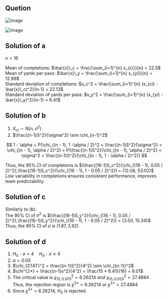 ## Quetion

![image](https://github.com/user-attachments/assets/a3ae6c22-0ca6-4e89-a326-f8be7f44eec7)

![image](https://github.com/user-attachments/assets/5c323c17-bcdf-47f8-82b0-b5ee77a1d44d)

## Solution of a
$n=16$

Mean of completions: $\bar{x}\_c = \frac{\sum_{i=1}^{n} x_{ci}}{n} = 22.5$  
Mean of yards per pass: $\bar{x}\_y = \frac{\sum_{i=1}^{n} x_{yi}}{n} = 12.99$  
Standard deviation of completions: $s_c^2 = \frac{\sum_{i=1}^{n} (x_{ci} - \bar{x}\_c)^2}{n-1} = 22.13$  
Standard deviation of yards per pass: $s_y^2 = \frac{\sum_{i=1}^{n} (x_{yi} - \bar{x}\_y)^2}{n-1} = 6.41$  

## Solution of b
1. $X_{ci} \sim N(n, \sigma^2)$
2. $\frac{(n-1)S^2}{\sigma^2} \sim \chi_{n-1}^2$

$$
1 - \alpha = P(\chi_{(n - 1), 1 -\alpha / 2}^2 < \frac{(n-1)S^2}{\sigma^2} < \chi_{(n - 1), \alpha / 2}^2) = 
P(\frac{(n-1)S^2}{\chi_{(n - 1), \alpha / 2}^2} < \sigma^2 < \frac{(n-1)S^2}{\chi_{(n - 1), 1 - \alpha / 2}^2})
$$

Thus, the 95% CI of completions is $(\frac{(16-1)S_c^2}{\chi_{(16 - 1), 0.05 / 2}^2},\frac{(16-1)S_c^2}{\chi_{(16 - 1), 1 - 0.05 / 2}^2}) = (12.08, 53.02)$  
Low variability in completions ensures consistent performance, improves team predictability.

## Solution of c
Similarly to (b):  
The 95% CI of $\sigma^2$ is $(\frac{(16-1)S_y^2}{\chi_{(16 - 1), 0.05 / 2}^2},\frac{(16-1)S_y^2}{\chi_{(16 - 1), 1 - 0.05 / 2}^2}) = (3.50, 15.34)$  
Thus, the 95% CI of $\sigma$ is $(1.87, 3.92)$  

## Solution of d
1. $H_0: \sigma = 4 \quad H_a: \sigma \neq 4$
2. $\alpha = 0.05$
3. $\chi_{STAT}^2 = \frac{(n-1)S^2}{4^2} \sim \chi_{(n-1)}^2$
4. $\chi^{2*} = \frac{(n-1)s^2}{4^2} = \frac{15 * 6.41}{16} = 6.01$
5. The critical value is $\chi_{15,0.975}^2 = 6.26214 \ and \ \chi_{15,0.025}^2 = 27.4884$  
Thus, the rejection region is $\chi^{2*} < 6.26214 \ or \ \chi^{2*} > 27.4884$
6. Since $\chi^{2*} < 6.26214$, $H_0$ is rejected.
